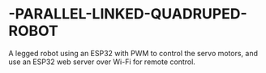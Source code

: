 # -PARALLEL-LINKED-QUADRUPED-ROBOT
A legged robot using an ESP32 with PWM to control the servo motors, and use an ESP32 web server over Wi-Fi for remote control.
